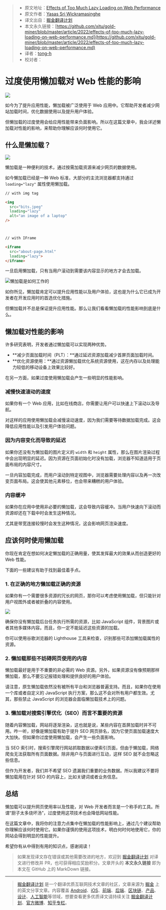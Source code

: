 > * 原文地址：[Effects of Too Much Lazy Loading on Web Performance](https://blog.bitsrc.io/effects-of-too-much-lazy-loading-on-performance-4dbe8df33c37)
> * 原文作者：[Yasas Sri Wickramasinghe](https://medium.com/@yasassri)
> * 译文出自：[掘金翻译计划](https://github.com/xitu/gold-miner)
> * 本文永久链接：[https://github.com/xitu/gold-miner/blob/master/article/2022/effects-of-too-much-lazy-loading-on-web-performance.md](https://github.com/xitu/gold-miner/blob/master/article/2022/effects-of-too-much-lazy-loading-on-web-performance.md)
> * 译者：[tong-h](https://github.com/Tong-H)
> * 校对者：

# 过度使用懒加载对 Web 性能的影响

![](https://cdn-images-1.medium.com/max/5856/0*u6JBhsu5xQWO8ZfH.jpg)

如今为了提升应用性能，懒加载被广泛使用于 Web 应用中。它帮助开发者减少网站加载时间，优化数据使用以及提升用户体验。

但懒加载的过度使用会给应用性能带来负面影响。所以在这篇文章中，我会详述懒加载对性能的影响，来帮助你理解应该何时使用它。

## 什么是懒加载？

![](https://cdn-images-1.medium.com/max/4320/0*CUGBWo-mhr1DT-wY.png)

懒加载是一种便利的技术，通过按需加载资源来减少网页的数据使用。

如今懒加载已经是一种 Web 标准，大部分的主流浏览器都支持通过  `loading="lazy"` 属性使用懒加载。

```html
// with img tag

<img 
  src="bits.jpeg" 
  loading="lazy" 
  alt="an image of a laptop" 
/>



// with IFrame

<iframe 
  src="about-page.html" 
  loading="lazy">
</iframe>
```

一旦启用懒加载，只有当用户滚动到需要该内容显示的地方才会去加载。

![**懒加载是如何工作的**](https://miro.medium.com/proxy/1*hG44JzeROyaiqZteU6Kr8A.gif)

如你所见，懒加载肯定可以提升应用性能以及用户体验，这也是为什么它已成为开发者在开发应用时的首选优化措施。

但懒加载并不总是保证提升应用性能。那么让我们看看懒加载的性能影响到底是什么。

## 懒加载对性能的影响

许多研究表明，开发者通过懒加载可以实现两种优势。

* **减少页面加载时间（PLT）：**通过延迟资源加载减少首屏页面加载时间。
* **优化资源使用：**通过资源懒加载优化系统资源使用，这在内存以及处理能力较低的移动设备上效果比较好。

在另一方面，如果过度使用懒加载会产生一些明显的性能影响。

### 减慢快速滚动的速度

如果你有一个 Web 应用，比如在线商店，你需要让用户可以快速上下滚动以及导航。

对这样的应用使用懒加载会减慢滚动速度，因为我们需要等待数据加载完成。这会降低应用性能以及引发用户体验问题。

### 因为内容变化而导致的延迟

如果你还没有为懒加载的图片定义的 `width` 和 `height` 属性，那么在图片渲染过程中会出现明显的延迟。因为资源在页面初始化时没有加载，浏览器不知道适用于页面布局的内容尺寸。

一旦内容加载完成，而用户滚动到特定视图中，浏览器需要处理内容以及再一次改变页面布局。这会使其他元素移位，也会带来糟糕的用户体验。

### 内容缓冲

如果你在应用中使用非必要的懒加载，这会导致内容缓冲。当用户快速向下滚动而资源却还在下载中时会发生这种情况。

尤其是带宽连接较慢时会发生这种情况，这会影响网页渲染速度。

## 应该何时使用懒加载

你现在肯定在想如何决定懒加载的正确用量，使其发挥最大的效果从而创造更好的 Web 性能。

下面的一些建议有助于找到最佳着手点。

### 1. 在正确的地方懒加载正确的资源

如果你有一个需要很多资源的冗长的网页，那你可以考虑使用懒加载，但只能针对用户视图外或者被折叠的内容使用。

![](https://cdn-images-1.medium.com/max/2410/0*xq-umzzOZLKPagKn.png)

确保你没有懒加载后台任务执行所需的资源，比如 JavaScript 组件，背景图片或者其他多媒体内容。而且，你一定不能延迟这些资源的加载。

你可以使用谷歌浏览器的 Lighthouse 工具来检查，识别那些可添加懒加载属性的资源。

### 2. 懒加载那些不妨碍网页使用的内容

懒加载最好是用于不重要的非必需的 Web 资源。另外，如果资源没有像预期那样懒加载，那么不要忘记报错处理和提供良好的用户体验。

请注意，原生懒加载依然没有被所有平台和浏览器普遍支持。而且，如果你在使用一个库或者自定义的 JavaScript 执行方案，那么这不会对所有用户都生效。尤其，那些禁止 JavaScript 的浏览器会面临懒加载技术上的问题。

### 3. 懒加载对搜索引擎优化（SEO）而言不重要的资源

随着内容懒加载，网站将逐渐渲染，这也就是说，某些内容在首屏加载时并不可用。咋一听，好像是懒加载有助于提升 SEO 网页排名，因为它使页面加载速度大大加快。但如果你过度使用懒加载，会产生一些负面影响。

当 SEO 索引时，搜索引擎爬行网站抓取数据以便索引页面，但由于懒加载，网络爬虫无法获取所有页面数据。除非用户与页面进行互动，这样 SEO 就不会忽略这些信息。

但作为开发者，我们并不希望 SEO 遗漏我们重要的业务数据。所以我建议不要将懒加载用在针对 SEO 的内容上，比如关键词或者业务信息。

## 总结

懒加载可以提升网页使用率以及性能，对 Web 开发者而言是一个称手的工具。所谓“厨子太多烧坏汤”，过度使用这项技术也会降低网站性能。

在这篇文章中，我将你的注意力点集中在懒加载的性能影响上，通过几个建议帮助你理解应该何时使用它。如果你谨慎的使用这项技术，明白何时何地使用它，你的网站会得到明显的性能提升。

希望你有从中得到有用的知识点，感谢阅读！

> 如果发现译文存在错误或其他需要改进的地方，欢迎到 [掘金翻译计划](https://github.com/xitu/gold-miner) 对译文进行修改并 PR，也可获得相应奖励积分。文章开头的 **本文永久链接** 即为本文在 GitHub 上的 MarkDown 链接。

---

> [掘金翻译计划](https://github.com/xitu/gold-miner) 是一个翻译优质互联网技术文章的社区，文章来源为 [掘金](https://juejin.im) 上的英文分享文章。内容覆盖 [Android](https://github.com/xitu/gold-miner#android)、[iOS](https://github.com/xitu/gold-miner#ios)、[前端](https://github.com/xitu/gold-miner#前端)、[后端](https://github.com/xitu/gold-miner#后端)、[区块链](https://github.com/xitu/gold-miner#区块链)、[产品](https://github.com/xitu/gold-miner#产品)、[设计](https://github.com/xitu/gold-miner#设计)、[人工智能](https://github.com/xitu/gold-miner#人工智能)等领域，想要查看更多优质译文请持续关注 [掘金翻译计划](https://github.com/xitu/gold-miner)、[官方微博](http://weibo.com/juejinfanyi)、[知乎专栏](https://zhuanlan.zhihu.com/juejinfanyi)。

